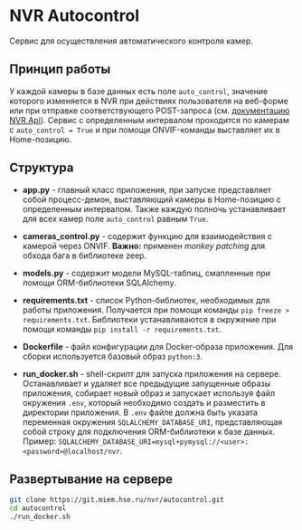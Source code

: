 # NVR Autocontrol

Сервис для осуществления автоматического контроля камер. 

## Принцип работы

У каждой камеры в базе данных есть поле `auto_control`, 
значение которого изменяется в NVR при действиях пользователя 
на веб-форме или при отправке соответствующего POST-запроса 
(см. [документацию NVR Api](https://nvr.miem.hse.ru/manage-api)). 
Сервис с определенным интервалом проходится по камерам с 
`auto_control = True` и при помощи ONVIF-команды выставляет их 
в Home-позицию.

## Структура 

* **app.py** - главный класс приложения, при запуске представляет собой 
процесс-демон, выставляющий камеры в Home-позицию с определенным интервалом.
Также каждую полночь устанавливает для всех камер поле `auto_control` 
равным `True`.

* **cameras_control.py** - содержит функцию для взаимодействия с камерой 
через ONVIF. **Важно:** применен *monkey patching* для обхода бага в библиотеке 
zeep. 

* **models.py** - содержит модели MySQL-таблиц, смапленные при помощи 
ORM-библиотеки SQLAlchemy.

* **requirements.txt** - список Python-библиотек, необходимых для работы 
приложения. Получается при помощи команды `pip freeze > requirements.txt`. 
Библиотеки устанавливаются в окружение при помощи команды 
`pip install -r requirements.txt`. 

* **Dockerfile** - файл конфигурации для Docker-образа приложения. 
Для сборки используется базовый образ `python:3`.

* **run_docker.sh** - shell-скрипт для запуска приложения на сервере. 
Останавливает и удаляет все предыдущие запущенные образы приложения, 
собирает новый образ и запускает используя файл окружения `.env`, который 
необходимо создать и разместить в директории приложения. В `.env` файле 
должна быть указата переменная окружения `SQLALCHEMY_DATABASE_URI`, 
представляющая собой строку для подключения ORM-библиотеки к базе данных. 
Пример: `SQLALCHEMY_DATABASE_URI=mysql+pymysql://<user>:<password>@localhost/nvr`.

## Развертывание на сервере

```bash
git clone https://git.miem.hse.ru/nvr/autocontrol.git
cd autocontrol
./run_docker.sh
```
